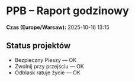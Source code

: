 # PPB – Raport godzinowy
**Czas (Europe/Warsaw):** 2025-10-16 13:15

## Status projektów
- Bezpieczny Pieszy — OK
- Zwolnij przy przejściu — OK
- Odblask ratuje życie — OK

